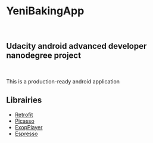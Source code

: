 # YeniBakingApp
<br>

## **Udacity** android advanced developer nanodegree project 
<br>

This is a production-ready android application 

## Librairies
- [Retrofit](https://github.com/square/retrofit)
- [Picasso](http://square.github.io/picasso/)
- [ExopPlayer](https://github.com/google/ExoPlayer)
- [Espresso](https://google.github.io/android-testing-support-library/docs/espresso/)
